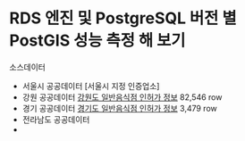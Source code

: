 # RDS 엔진 및 PostgreSQL 버전 별 PostGIS 성능 측정 해 보기

소스데이터

- 서울시 공공데이터 [서울시 지정 인증업소]
- 강원 공공데이터 [강원도 일반음식점 인허가 정보](http://data.gwd.go.kr/dataset/view?moiTypeCd=&topSearch=&contentSearch=음식점&tableId=list&pageNo=1&sortCol=Z1.DATA_REG_DTTM+DESC&mngOrganCodes=6420000&mngOrganCodes=42110&mngOrganCodes=42130&mngOrganCodes=42150&mngOrganCodes=42170&mngOrganCodes=42190&mngOrganCodes=42210&mngOrganCodes=42230&mngOrganCodes=42720&mngOrganCodes=42730&mngOrganCodes=42750&mngOrganCodes=42760&mngOrganCodes=42770&mngOrganCodes=42780&mngOrganCodes=42790&mngOrganCodes=42800&mngOrganCodes=42810&mngOrganCodes=42820&mngOrganCodes=42830&moiTypeCds=1000&moiTypeCds=1010&moiTypeCds=1020&moiTypeCds=1030&moiTypeCds=1040&moiTypeCds=1050&moiTypeCds=1060&moiTypeCds=1070&moiTypeCds=1080&moiTypeCds=1090&moiTypeCds=1100&moiTypeCds=1110&moiTypeCds=1120&moiTypeCds=1130&moiTypeCds=1150&moiTypeCds=1140&serviceTypes=sheetCnt&serviceTypes=chartCnt&serviceTypes=mapCnt&serviceTypes=fileCnt&serviceTypes=linkCnt&serviceTypes=openapiCnt&infId=OA-13801&viewType=sheet) 82,546 row
- 경기 공공데이터 [경기도 일반음식점 인허가 정보](https://data.gg.go.kr/portal/data/service/selectServicePage.do?page=1&rows=10&sortColumn=&sortDirection=&infId=PCLA9AX1WQGYL7DNY5RE21793910&infSeq=3&order=&loc=&searchWord=음식점) 3,479 row
- 전라남도 공공데이터
-
